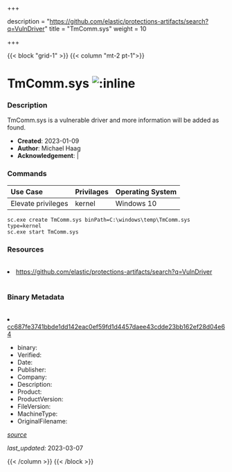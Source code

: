 +++

description = "https://github.com/elastic/protections-artifacts/search?q=VulnDriver"
title = "TmComm.sys"
weight = 10

+++


{{< block "grid-1" >}}
{{< column "mt-2 pt-1">}}




# TmComm.sys ![:inline](/images/twitter_verified.png) 



### Description


TmComm.sys is a vulnerable driver and more information will be added as found.


- **Created**: 2023-01-09
- **Author**: Michael Haag
- **Acknowledgement**:  | [](https://twitter.com/)

### Commands

| Use Case | Privilages | Operating System | 
|:---- | ---- | ---- |
| Elevate privileges | kernel | Windows 10 |

```
sc.exe create TmComm.sys binPath=C:\windows\temp\TmComm.sys type=kernel
sc.exe start TmComm.sys
```

### Resources
<br>


<li><a href=" https://github.com/elastic/protections-artifacts/search?q=VulnDriver"> https://github.com/elastic/protections-artifacts/search?q=VulnDriver</a></li>


<br>


### Binary Metadata
<br>



<li><a href="https://www.virustotal.com/gui/file/cc687fe3741bbde1dd142eac0ef59fd1d4457daee43cdde23bb162ef28d04e64">cc687fe3741bbde1dd142eac0ef59fd1d4457daee43cdde23bb162ef28d04e64</a></li>



- binary: 
- Verified: 
- Date: 
- Publisher: 
- Company: 
- Description: 
- Product: 
- ProductVersion: 
- FileVersion: 
- MachineType: 
- OriginalFilename: 

[*source*](https://github.com/magicsword-io/LOLDrivers/tree/main/yaml/tmcomm.sys.yml)

*last_updated:* 2023-03-07


{{< /column >}}
{{< /block >}}
